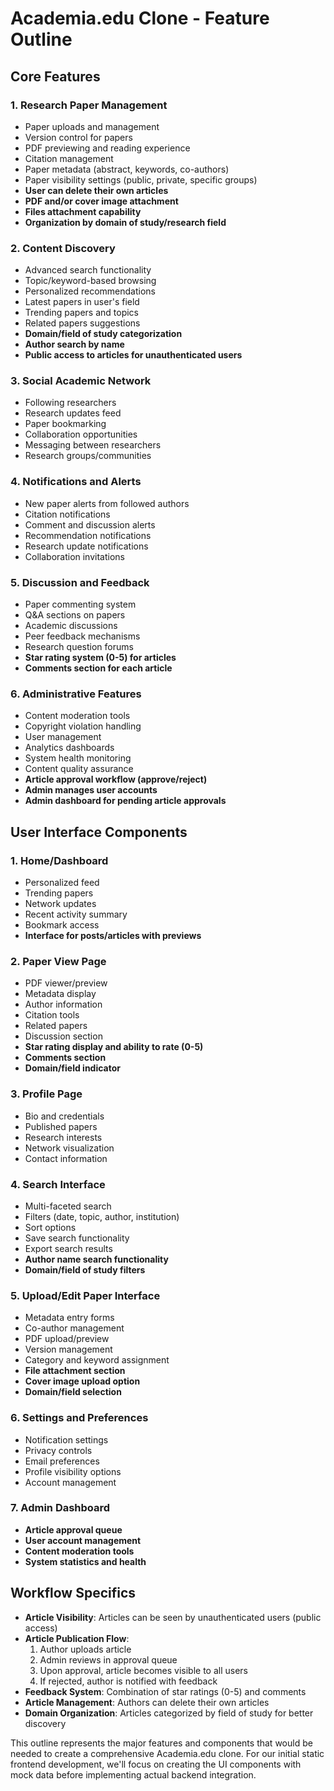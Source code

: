 # Academia.edu Clone - Feature Outline

## Core Features

### 1. Research Paper Management
- Paper uploads and management
- Version control for papers
- PDF previewing and reading experience
- Citation management
- Paper metadata (abstract, keywords, co-authors)
- Paper visibility settings (public, private, specific groups)
- **User can delete their own articles**
- **PDF and/or cover image attachment**
- **Files attachment capability**
- **Organization by domain of study/research field**

### 2. Content Discovery
- Advanced search functionality
- Topic/keyword-based browsing
- Personalized recommendations
- Latest papers in user's field
- Trending papers and topics
- Related papers suggestions
- **Domain/field of study categorization**
- **Author search by name**
- **Public access to articles for unauthenticated users**

### 3. Social Academic Network
- Following researchers
- Research updates feed
- Paper bookmarking
- Collaboration opportunities
- Messaging between researchers
- Research groups/communities

### 4. Notifications and Alerts
- New paper alerts from followed authors
- Citation notifications
- Comment and discussion alerts
- Recommendation notifications
- Research update notifications
- Collaboration invitations

### 5. Discussion and Feedback
- Paper commenting system
- Q&A sections on papers
- Academic discussions
- Peer feedback mechanisms
- Research question forums
- **Star rating system (0-5) for articles**
- **Comments section for each article**

### 6. Administrative Features
- Content moderation tools
- Copyright violation handling
- User management
- Analytics dashboards
- System health monitoring
- Content quality assurance
- **Article approval workflow (approve/reject)**
- **Admin manages user accounts**
- **Admin dashboard for pending article approvals**

## User Interface Components

### 1. Home/Dashboard
- Personalized feed
- Trending papers
- Network updates
- Recent activity summary
- Bookmark access
- **Interface for posts/articles with previews**

### 2. Paper View Page
- PDF viewer/preview
- Metadata display
- Author information
- Citation tools
- Related papers
- Discussion section
- **Star rating display and ability to rate (0-5)**
- **Comments section**
- **Domain/field indicator**

### 3. Profile Page
- Bio and credentials
- Published papers
- Research interests
- Network visualization
- Contact information

### 4. Search Interface
- Multi-faceted search
- Filters (date, topic, author, institution)
- Sort options
- Save search functionality
- Export search results
- **Author name search functionality**
- **Domain/field of study filters**

### 5. Upload/Edit Paper Interface
- Metadata entry forms
- Co-author management
- PDF upload/preview
- Version management
- Category and keyword assignment
- **File attachment section**
- **Cover image upload option**
- **Domain/field selection**

### 6. Settings and Preferences
- Notification settings
- Privacy controls
- Email preferences
- Profile visibility options
- Account management

### 7. **Admin Dashboard**
- **Article approval queue**
- **User account management**
- **Content moderation tools**
- **System statistics and health**

## Workflow Specifics

- **Article Visibility**: Articles can be seen by unauthenticated users (public access)
- **Article Publication Flow**: 
  1. Author uploads article
  2. Admin reviews in approval queue
  3. Upon approval, article becomes visible to all users
  4. If rejected, author is notified with feedback
- **Feedback System**: Combination of star ratings (0-5) and comments
- **Article Management**: Authors can delete their own articles
- **Domain Organization**: Articles categorized by field of study for better discovery

This outline represents the major features and components that would be needed to create a comprehensive Academia.edu clone. For our initial static frontend development, we'll focus on creating the UI components with mock data before implementing actual backend integration. 